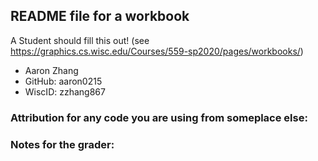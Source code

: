 ## README file for a workbook

A Student should fill this out! (see https://graphics.cs.wisc.edu/Courses/559-sp2020/pages/workbooks/)

- Aaron Zhang
- GitHub: aaron0215
- WiscID: zzhang867

### Attribution for any code you are using from someplace else:

### Notes for the grader: 
